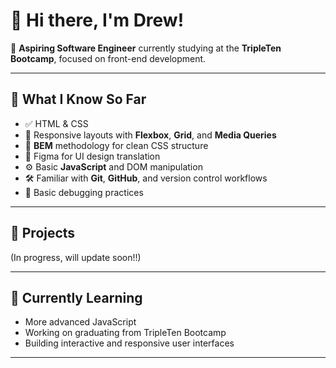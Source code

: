 # 👋 Hi there, I'm Drew!

🎯 **Aspiring Software Engineer** currently studying at the **TripleTen Bootcamp**, focused on front-end development.

---

## 🧠 What I Know So Far

- ✅ HTML & CSS
- 🎯 Responsive layouts with **Flexbox**, **Grid**, and **Media Queries**
- 📐 **BEM** methodology for clean CSS structure
- 🎨 Figma for UI design translation
- ⚙️ Basic **JavaScript** and DOM manipulation
- 🛠️ Familiar with **Git**, **GitHub**, and version control workflows
- 🧪 Basic debugging practices

---

## 🧱 Projects
(In progress, will update soon!!)

---

## 🧭 Currently Learning

- More advanced JavaScript
- Working on graduating from TripleTen Bootcamp
- Building interactive and responsive user interfaces

---
